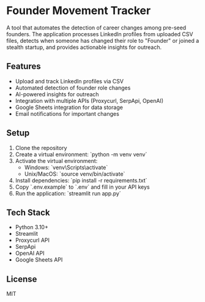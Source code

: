 # Founder Movement Tracker

A tool that automates the detection of career changes among pre-seed founders. The application processes LinkedIn profiles from uploaded CSV files, detects when someone has changed their role to "Founder" or joined a stealth startup, and provides actionable insights for outreach.

## Features

- Upload and track LinkedIn profiles via CSV
- Automated detection of founder role changes
- AI-powered insights for outreach
- Integration with multiple APIs (Proxycurl, SerpApi, OpenAI)
- Google Sheets integration for data storage
- Email notifications for important changes

## Setup

1. Clone the repository
2. Create a virtual environment: \`python -m venv venv\`
3. Activate the virtual environment:
   - Windows: \`venv\\Scripts\\activate\`
   - Unix/MacOS: \`source venv/bin/activate\`
4. Install dependencies: \`pip install -r requirements.txt\`
5. Copy \`.env.example\` to \`.env\` and fill in your API keys
6. Run the application: \`streamlit run app.py\`

## Tech Stack

- Python 3.10+
- Streamlit
- Proxycurl API
- SerpApi
- OpenAI API
- Google Sheets API

## License

MIT

